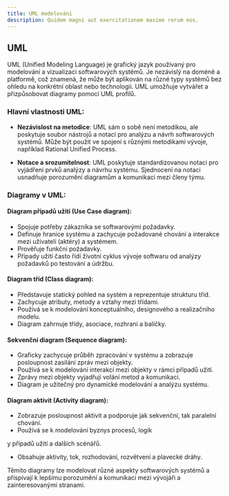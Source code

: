 ```yaml
---
title: UML modelování
description: Quidem magni aut exercitationem maxime rerum eos.
---
```


## UML

UML (Unified Modeling Language) je grafický jazyk používaný pro modelování a vizualizaci softwarových systémů. Je nezávislý na doméně a platformě, což znamená, že může být aplikován na různé typy systémů bez ohledu na konkrétní oblast nebo technologii. UML umožňuje vytvářet a přizpůsobovat diagramy pomocí UML profilů.

### Hlavní vlastnosti UML:

- **Nezávislost na metodice**: UML sám o sobě není metodikou, ale poskytuje soubor nástrojů a notací pro analýzu a návrh softwarových systémů. Může být použit ve spojení s různými metodikami vývoje, například Rational Unified Process.

- **Notace a srozumitelnost**: UML poskytuje standardizovanou notaci pro vyjádření prvků analýzy a návrhu systému. Sjednocení na notaci usnadňuje porozumění diagramům a komunikaci mezi členy týmu.

### Diagramy v UML:

#### Diagram případů užití (Use Case diagram):

- Spojuje potřeby zákazníka se softwarovými požadavky.
- Definuje hranice systému a zachycuje požadované chování a interakce mezi uživateli (aktéry) a systémem.
- Prověřuje funkční požadavky.
- Případy užití často řídí životní cyklus vývoje softwaru od analýzy požadavků po testování a údržbu.

#### Diagram tříd (Class diagram):

- Představuje statický pohled na systém a reprezentuje strukturu tříd.
- Zachycuje atributy, metody a vztahy mezi třídami.
- Používá se k modelování konceptuálního, designového a realizačního modelu.
- Diagram zahrnuje třídy, asociace, rozhraní a balíčky.

#### Sekvenční diagram (Sequence diagram):

- Graficky zachycuje průběh zpracování v systému a zobrazuje posloupnost zasílání zpráv mezi objekty.
- Používá se k modelování interakcí mezi objekty v rámci případů užití.
- Zprávy mezi objekty vyjadřují volání metod a komunikaci.
- Diagram je užitečný pro dynamické modelování a analýzu systému.

#### Diagram aktivit (Activity diagram):

- Zobrazuje posloupnost aktivit a podporuje jak sekvenční, tak paralelní chování.
- Používá se k modelování byznys procesů, logik

y případů užití a dalších scénářů.

- Obsahuje aktivity, tok, rozhodování, rozvětvení a plavecké dráhy.

Těmito diagramy lze modelovat různé aspekty softwarových systémů a přispívají k lepšímu porozumění a komunikaci mezi vývojáři a zainteresovanými stranami.
